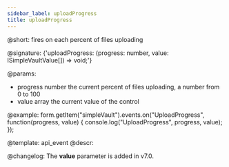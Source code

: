 ```yaml
---
sidebar_label: uploadProgress
title: uploadProgress
---          
```


@short: fires on each percent of files uploading

@signature: {'uploadProgress: (progress: number, value: ISimpleVaultValue[]) => void;'}

@params:
- progress      number      the current percent of files uploading, a number from 0 to 100
- value     array     the current value of the control

@example:
form.getItem("simpleVault").events.on("UploadProgress", function(progress, value) {
    console.log("UploadProgress", progress, value);
});

@template: api_event
@descr:

@changelog:
The **value** parameter is added in v7.0.
